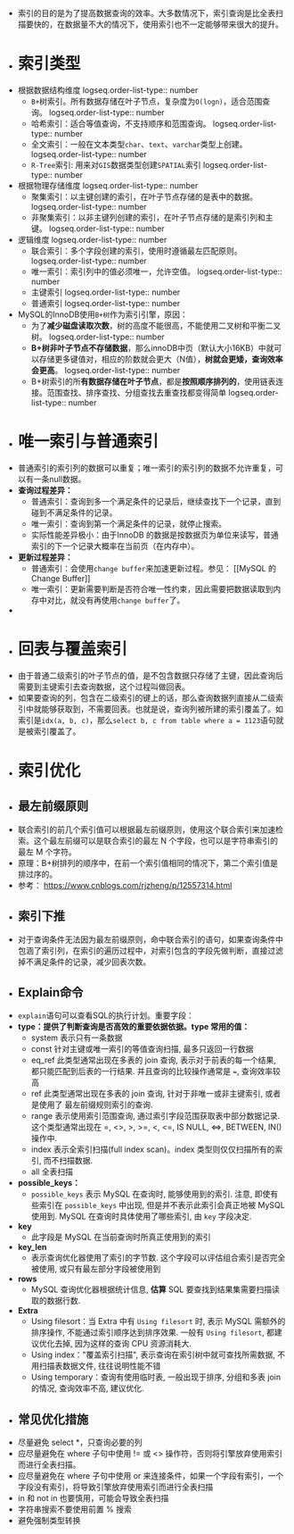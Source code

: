 - 索引的目的是为了提高数据查询的效率。大多数情况下，索引查询是比全表扫描要快的，在数据量不大的情况下，使用索引也不一定能够带来很大的提升。
- # 索引类型
- 根据数据结构维度
  logseq.order-list-type:: number
	- `B+`树索引。所有数据存储在叶子节点，复杂度为`O(logn)`，适合范围查询。
	  logseq.order-list-type:: number
	- 哈希索引：适合等值查询，不支持顺序和范围查询。
	  logseq.order-list-type:: number
	- 全文索引：一般在文本类型`char`、`text`、`varchar`类型上创建。
	  logseq.order-list-type:: number
	- `R-Tree`索引: 用来对`GIS`数据类型创建`SPATIAL`索引
	  logseq.order-list-type:: number
- 根据物理存储维度
  logseq.order-list-type:: number
	- 聚集索引：以主键创建的索引，在叶子节点存储的是表中的数据。
	  logseq.order-list-type:: number
	- 非聚集索引：以非主键列创建的索引，在叶子节点存储的是索引列和主键。
	  logseq.order-list-type:: number
- 逻辑维度
  logseq.order-list-type:: number
	- 联合索引：多个字段创建的索引，使用时遵循最左匹配原则。
	  logseq.order-list-type:: number
	- 唯一索引：索引列中的值必须唯一，允许空值。
	  logseq.order-list-type:: number
	- 主键索引
	  logseq.order-list-type:: number
	- 普通索引
	  logseq.order-list-type:: number
- MySQL的InnoDB使用`B+树`作为索引引擎，原因：
	- 为了**减少磁盘读取次数**，树的高度不能很高，不能使用二叉树和平衡二叉树。
	  logseq.order-list-type:: number
	- **B+树非叶子节点不存储数据**，那么innoDB中页（默认大小16KB）中就可以存储更多键值对，相应的阶数就会更大（N值），**树就会更矮，查询效率会更高**。
	  logseq.order-list-type:: number
	- B+树索引的所**有数据存储在叶子节点**，都是**按照顺序排列的**，使用链表连接。范围查找、排序查找、分组查找去重查找都变得简单
	  logseq.order-list-type:: number
- # 唯一索引与普通索引
- 普通索引的索引列的数据可以重复；唯一索引的索引列的数据不允许重复，可以有一条null数据。
- **查询过程差异：**
	- 普通索引：查询到多一个满足条件的记录后，继续查找下一个记录，直到碰到不满足条件的记录。
	- 唯一索引：查询到第一个满足条件的记录，就停止搜索。
	- 实际性能差异极小：由于InnoDB 的数据是按数据页为单位来读写，普通索引的下一个记录大概率在当前页（在内存中）。
- **更新过程差异：**
	- 普通索引：会使用`change buffer`来加速更新过程。参见： [[MySQL 的 Change Buffer]]
	- 唯一索引：更新需要判断是否符合唯一性约束，因此需要把数据读取到内存中对比，就没有再使用`change buffer`了。
-
- # 回表与覆盖索引
- 由于普通二级索引的叶子节点的值，是不包含数据只存储了主键，因此查询后需要到主键索引去查询数据，这个过程叫做回表。
- 如果要查询的列，包含在二级索引的键上的话，那么查询数据列直接从二级索引中就能够获取到，不需要回表。也就是说，查询列被所建的索引覆盖了。如索引是`idx(a, b, c)`，那么`select b, c from table where a = 1123`语句就是被索引覆盖了。
- # 索引优化
- ## 最左前缀原则
- 联合索引的前几个索引值可以根据最左前缀原则，使用这个联合索引来加速检索。这个最左前缀可以是联合索引的最左 N 个字段，也可以是字符串索引的最左 M 个字符。
- 原理：B+树排列的顺序中，在前一个索引值相同的情况下，第二个索引值是排过序的。
- 参考： https://www.cnblogs.com/rjzheng/p/12557314.html
- ## 索引下推
- 对于查询条件无法因为最左前缀原则，命中联合索引的语句，如果查询条件中包涵了索引列，在索引的遍历过程中，对索引包含的字段先做判断，直接过滤掉不满足条件的记录，减少回表次数。
- ## Explain命令
- `explain`语句可以查看SQL的执行计划。重要字段：
- **type：提供了判断查询是否高效的重要依据依据。type 常用的值：**
	- system 表示只有一条数据
	- const 针对主键或唯一索引的等值查询扫描, 最多只返回一行数据
	- eq_ref 此类型通常出现在多表的 join 查询, 表示对于前表的每一个结果, 都只能匹配到后表的一行结果. 并且查询的比较操作通常是 `=`, 查询效率较高
	- ref 此类型通常出现在多表的 join 查询, 针对于非唯一或非主键索引, 或者是使用了 最左前缀规则索引的查询.
	- range 表示使用索引范围查询, 通过索引字段范围获取表中部分数据记录. 这个类型通常出现在 =, <>, >, >=, <, <=, IS NULL, <=>, BETWEEN, IN() 操作中.
	- index 表示全索引扫描(full index scan)。index 类型则仅仅扫描所有的索引, 而不扫描数据.
	- all 全表扫描
- **possible_keys：**
	- `possible_keys` 表示 MySQL 在查询时, 能够使用到的索引. 注意, 即使有些索引在 `possible_keys` 中出现, 但是并不表示此索引会真正地被 MySQL 使用到. MySQL 在查询时具体使用了哪些索引, 由 `key` 字段决定.
- **key**
	- 此字段是 MySQL 在当前查询时所真正使用到的索引
- **key_len**
	- 表示查询优化器使用了索引的字节数. 这个字段可以评估组合索引是否完全被使用, 或只有最左部分字段被使用到
- **rows**
	- MySQL 查询优化器根据统计信息, **估算** SQL 要查找到结果集需要扫描读取的数据行数.
- **Extra**
	- Using filesort：当 Extra 中有 `Using filesort` 时, 表示 MySQL 需额外的排序操作, 不能通过索引顺序达到排序效果. 一般有 `Using filesort`, 都建议优化去掉, 因为这样的查询 CPU 资源消耗大.
	- Using index："覆盖索引扫描", 表示查询在索引树中就可查找所需数据, 不用扫描表数据文件, 往往说明性能不错
	- Using temporary：查询有使用临时表, 一般出现于排序, 分组和多表 join 的情况, 查询效率不高, 建议优化.
- ## 常见优化措施
- 尽量避免 select *，只查询必要的列
- 应尽量避免在 where 子句中使用 != 或 <> 操作符，否则将引擎放弃使用索引而进行全表扫描。
- 应尽量避免在 where 子句中使用 or 来连接条件，如果一个字段有索引，一个字段没有索引，将导致引擎放弃使用索引而进行全表扫描
- in 和 not in 也要慎用，可能会导致全表扫描
- 字符串搜索不要使用前置 % 搜索
- 避免强制类型转换